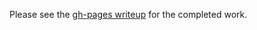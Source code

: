 Please see the [gh-pages writeup](http://mikrovvelle.github.io/homework-machinelearning/) for the completed work.
